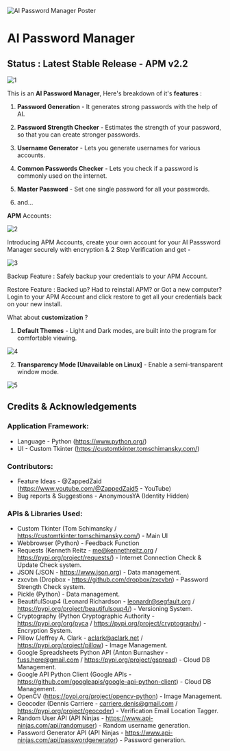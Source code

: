 <meta name="google-site-verification" content="ljzq7r3BKLqCyDz9qpN8K7IIzU3QkEciv7zxI4xIfMk" />

![AI Password Manager Poster](https://github.com/user-attachments/assets/219fed00-f3f1-4a66-9cbc-c4ea146bd277)


# AI Password Manager

## Status : Latest Stable Release - APM v2.2

![1](https://github.com/user-attachments/assets/e5547e2a-e1b8-4013-9818-dcc8a07dbbcb)

This is an **AI Password Manager**, Here's breakdown of it's **features** : 

1) **Password Generation** - It generates strong passwords with the help of AI.

2) **Password Strength Checker** - Estimates the strength of your password, so that you can create stronger passwords.

3) **Username Generator** - Lets you generate usernames for various accounts.

4) **Common Passwords Checker** - Lets you check if a password is commonly used on the internet.

5) **Master Password** - Set one single password for all your passwords.

6) and...

**APM** Accounts:

![2](https://github.com/user-attachments/assets/2214921d-e7dd-49f5-9237-71083ef3001f)

Introducing APM Accounts, create your own account for your AI Passsword Manager securely with encryption & 2 Step Verification and get -

![3](https://github.com/user-attachments/assets/8a84f59a-b414-4089-bd1b-49bc458bb957)

Backup Feature :
Safely backup your credentials to your APM Account.

Restore Feature :
Backed up? Had to reinstall APM? or Got a new computer? Login to your APM Account and click restore to get all your credentials back on your new install.

What about **customization** ?

1) **Default Themes** - Light and Dark modes, are built into the program for comfortable viewing.

![4](https://github.com/user-attachments/assets/0da3ab09-a5fe-451c-bf23-23e8f7c1e342)

2) **Transparency Mode [Unavailable on Linux]** - Enable a semi-transparent window mode.

![5](https://github.com/user-attachments/assets/7a73b834-b130-49b2-8ebc-a132a10a4e2c)

## Credits & Acknowledgements

### Application Framework:
 - Language - Python (https://www.python.org/)
 - UI - Custom Tkinter (https://customtkinter.tomschimansky.com/)
### Contributors:
 - Feature Ideas - @ZappedZaid (https://www.youtube.com/@ZappedZaid5 - YouTube)
 - Bug reports & Suggestions - AnonymousYA (Identity Hidden)
### APIs & Libraries Used:
 - Custom Tkinter (Tom Schimansky / https://customtkinter.tomschimansky.com/) - Main UI
 - Webbrowser (Python) - Feedback Function
 - Requests (Kenneth Reitz - me@kennethreitz.org / https://pypi.org/project/requests/) - Internet Connection Check & Update Check system.
 - JSON (JSON - https://www.json.org) - Data management.
 - zxcvbn (Dropbox - https://github.com/dropbox/zxcvbn) - Password Strength Check system.
 - Pickle (Python) - Data management.
 - BeautifulSoup4 (Leonard Richardson - leonardr@segfault.org / https://pypi.org/project/beautifulsoup4/) - Versioning System.
 - Cryptography (Python Cryptographic Authority - https://pypi.org/org/pyca / https://pypi.org/project/cryptography) - Encryption System.
 - Pillow (Jeffrey A. Clark - aclark@aclark.net / https://pypi.org/project/pillow) - Image Management.
 - Google Spreadsheets Python API (Anton Burnashev - fuss.here@gmail.com / https://pypi.org/project/gspread) - Cloud DB Management.
 - Google API Python Client (Google APIs - https://github.com/googleapis/google-api-python-client) - Cloud DB Management.
 - OpenCV (https://pypi.org/project/opencv-python) - Image Management.
 - Geocoder (Dennis Carriere - carriere.denis@gmail.com / https://pypi.org/project/geocoder) - Verification Email Location Tagger.
 - Random User API (API Ninjas - https://www.api-ninjas.com/api/randomuser) - Random username generation.
 - Password Generator API (API Ninjas - https://www.api-ninjas.com/api/passwordgenerator) - Password generation.


